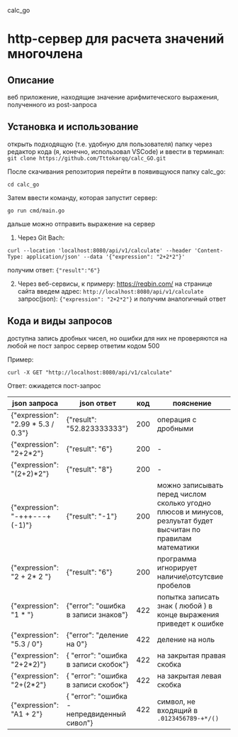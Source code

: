 calc_go
# http-сервер для расчета значений многочлена
## Описание
веб приложение, находящие значение арифмитеческого выражения, полученного из post-запроса
## Установка и использование 
открыть подходящую (т.е. удобную для пользователя) папку через редактор кода (я, конечно, использовал VSCode) и ввести в терминал:
`git clone https://github.com/Tttokarqq/calc_GO.git`

После скачивания репозитория перейти в появивщуюся папку calc_go:

`cd calc_go`

Затем ввести команду, которая запустит сервер:

`go run cmd/main.go`

дальше можно отправить выражение на сервер
1. Через Git Bach:
 
`curl --location 'localhost:8080/api/v1/calculate' --header 'Content-Type: application/json' --data '{"expression": "2+2*2"}'`

получим ответ: `{"result":"6"}`

2.  Через веб-сервисы, к примеру: https://reqbin.com/
на странице сайта введем адрес: `http://localhost:8080/api/v1/calculate`
запрос(json): `{"expression": "2+2*2"}` и получим аналогичный ответ

## Кода и виды запросов
доступна запись дробных чисел, но ошибки для них не проверяются
на любой не пост запрос сервер ответим кодом 500 

Пример:

`curl -X GET "http://localhost:8080/api/v1/calculate"`

Ответ: 
ожиадется пост-запрос  


| json запроса | json ответ | код | пояснение|
|-----------------|---------|------|--------|
| {"expression": "2.99 * 5.3 / 0.3"}| {"result": "52.823333333"} | 200 | операция с дробными |
| {"expression": "2+2*2"}    | {"result": "6"}  | 200 | - |
| {"expression": "(2+2)*2"}    | {"result": "8"}  | 200 | - |
| {"expression": "-+++---+(-1)"} | {"result": "-1"} | 200 | можно записывать перед числом сколько угодно плюсов и минусов, резлуьтат будет высчитан по правилам математики |
|{"expression": "2     + 2*   2 "}| {"result": "6"} | 200 | программа игнорирует наличие\отсутсвие пробелов |
| {"expression": "1 * "}| {"error": "ошибка в записи знаков"} | 422 | попытка записать знак ( любой ) в конце выражения приведет к ошибке|
| {"expression": "5.3 / 0"}| {"error": "деление на 0"} | 422 | деление на ноль |
| {"expression": "2+2*2)"}| { "error": "ошибка в записи скобок"} | 422 | на закрытая правая скобка |
| {"expression": "2+(2*2"}| { "error": "ошибка в записи скобок"} | 422 | на закрытая левая скобка |
| {"expression": "A1 + 2"} | { "error": "ошибка - непредвиденный сивол"} | 422 | символ, не входящий в `.0123456789-+*/()` |
